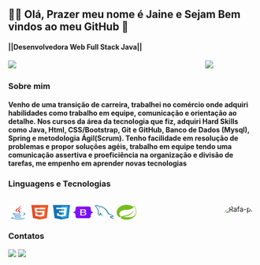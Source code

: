 <h2> 👩‍💻 Olá, Prazer meu nome é Jaine e Sejam Bem vindos ao meu GitHub 👋 </h2>
<h4> ||Desenvolvedora Web Full Stack Java|| </h4>
<div>
  <img align="left" width="400px" src="https://github-readme-stats.vercel.app/api?username=JaineSantos0&show_icons=true,css&layout=compact&theme=nightowl" />
  <img width="400px" src="https://github-readme-stats.vercel.app/api/top-langs/?username=JaineSantos0&layout=compact&theme=nightowl" />
</div>

<h3> Sobre mim </h3>
<h4>
Venho de uma transição de carreira, trabalhei no comércio onde adquiri habilidades como trabalho em equipe, comunicação e orientação ao detalhe. Nos cursos da área da tecnologia que fiz, adquiri Hard Skills como Java, Html, CSS/Bootstrap, Git e GitHub, Banco de Dados (Mysql), Spring e metodologia Ágil(Scrum). Tenho facilidade em resolução de problemas e propor soluções agéis, trabalho em equipe tendo uma comunicação assertiva e proeficiência na organização e divisão de tarefas, me empenho em aprender novas tecnologias
</h4>


<h3> Linguagens e Tecnologias </h3>
<div style="display: inline_block"><br>
  <img align="center" alt="Jaine-Java" height="30" width="40" src="https://raw.githubusercontent.com/devicons/devicon/master/icons/java/java-original.svg">
  <img align="center" alt="Jaine-HTML" height="30" width="40" src="https://raw.githubusercontent.com/devicons/devicon/master/icons/html5/html5-original.svg">
  <img align="center" alt="Jaine-CSS" height="30" width="40" src="https://raw.githubusercontent.com/devicons/devicon/master/icons/css3/css3-original.svg">
  <img align="center" alt="Jaine-BOOTSTRAP" height="30" width="40" src="https://raw.githubusercontent.com/devicons/devicon/master/icons/bootstrap/bootstrap-original.svg">
  <img align="center" alt="Jaine-MYSQL" height="30" width="40" src="https://raw.githubusercontent.com/devicons/devicon/master/icons/mysql/mysql-original.svg">
  <img align="center" alt="Jaine-SPRING" height="30" width="40" src="https://raw.githubusercontent.com/devicons/devicon/master/icons/spring/spring-original.svg">
  <img align="right" alt="Rafa-pic" height="150" style="border-radius:50px;"  src="https://cdn.discordapp.com/attachments/667523399219675139/1089259922576920818/download20230306133058.png">
</div>

<h3> Contatos </h3>
<div>
  <a href = "mailto:jainejosiane@gmail.com"><img src="https://img.shields.io/badge/-Gmail-%23333?style=for-the-badge&logo=gmail&logoColor=white" target="_blank"></a>
  <a href="https://www.linkedin.com/in/jainejosiane" target="_blank"><img src="https://img.shields.io/badge/-LinkedIn-%230077B5?style=for-the-badge&logo=linkedin&logoColor=white" target="_blank">
</a>
</div>

